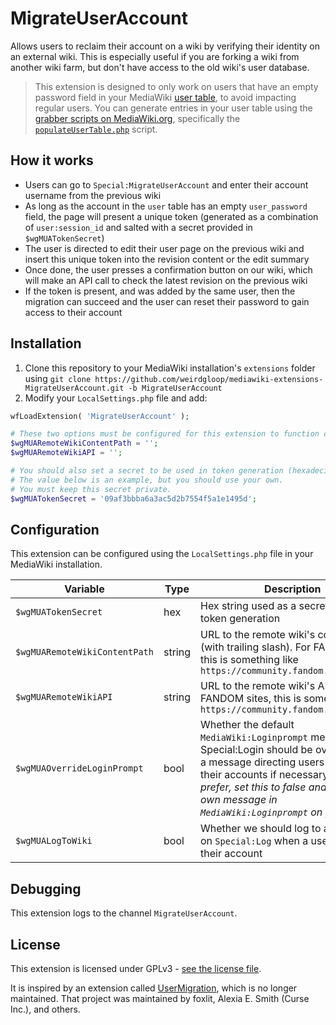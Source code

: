 # MigrateUserAccount

Allows users to reclaim their account on a wiki by verifying their identity on an external wiki. This is especially useful if you are forking a wiki from another wiki farm, but don't have access to the old wiki's user database.

> This extension is designed to only work on users that have an empty password field in your MediaWiki [user table](https://www.mediawiki.org/wiki/Manual:User_table), to avoid impacting regular users. You can generate entries in your user table using the [grabber scripts on MediaWiki.org](https://www.mediawiki.org/wiki/Manual:Grabbers), specifically the [`populateUserTable.php`](https://gerrit.wikimedia.org/g/mediawiki/tools/grabbers/%2B/HEAD/populateUserTable.php) script.

## How it works
* Users can go to `Special:MigrateUserAccount` and enter their account username from the previous wiki
* As long as the account in the `user` table has an empty `user_password` field, the page will present a unique token (generated as a combination of `user:session_id` and salted with a secret provided in `$wgMUATokenSecret`)
* The user is directed to edit their user page on the previous wiki and insert this unique token into the revision content or the edit summary
* Once done, the user presses a confirmation button on our wiki, which will make an API call to check the latest revision on the previous wiki
* If the token is present, and was added by the same user, then the migration can succeed and the user can reset their password to gain access to their account

## Installation

1. Clone this repository to your MediaWiki installation's `extensions` folder using `git clone https://github.com/weirdgloop/mediawiki-extensions-MigrateUserAccount.git -b MigrateUserAccount`
2. Modify your `LocalSettings.php` file and add:

```php
wfLoadExtension( 'MigrateUserAccount' );

# These two options must be configured for this extension to function correctly:
$wgMUARemoteWikiContentPath = '';
$wgMUARemoteWikiAPI = '';

# You should also set a secret to be used in token generation (hexadecimal).
# The value below is an example, but you should use your own.
# You must keep this secret private.
$wgMUATokenSecret = '09af3bbba6a3ac5d2b7554f5a1e1495d';
```

## Configuration
This extension can be configured using the `LocalSettings.php` file in your MediaWiki installation.

| Variable                      | Type   | Description                                                                                                                                                                                                                                                          | Default |
|-------------------------------|--------|----------------------------------------------------------------------------------------------------------------------------------------------------------------------------------------------------------------------------------------------------------------------|---------|
| `$wgMUATokenSecret` | hex | Hex string used as a secret during token generation | |
| `$wgMUARemoteWikiContentPath` | string | URL to the remote wiki's content path (with trailing slash). For FANDOM sites, this is something like `https://community.fandom.com/wiki/`                                                                                                                           |         |
| `$wgMUARemoteWikiAPI`         | string | URL to the remote wiki's API. For FANDOM sites, this is something like `https://community.fandom.com/api.php`                                                                                                                                                        |         |
| `$wgMUAOverrideLoginPrompt`   | bool   | Whether the default `MediaWiki:Loginprompt` message on Special:Login should be overriden with a message directing users to migrate their accounts if necessary *(if you prefer, set this to false and set your own message in `MediaWiki:Loginprompt` on your wiki)* | `true`  |
| `$wgMUALogToWiki`             | bool   | Whether we should log to a public log on `Special:Log` when a user migrates their account                                                                                                                                                                            | `true`  |

## Debugging
This extension logs to the channel `MigrateUserAccount`.

## License

This extension is licensed under GPLv3 - [see the license file](/LICENSE).

It is inspired by an extension called [UserMigration](https://gitlab.com/hydrawiki/extensions/usermigration/), which is no longer maintained. That project was maintained by foxlit, Alexia E. Smith (Curse Inc.), and others.
